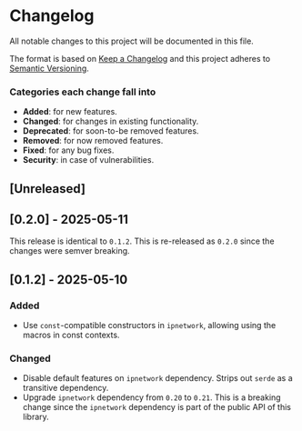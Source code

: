 # Changelog
All notable changes to this project will be documented in this file.

The format is based on [Keep a Changelog](http://keepachangelog.com/en/1.0.0/)
and this project adheres to [Semantic Versioning](http://semver.org/spec/v2.0.0.html).

### Categories each change fall into

* **Added**: for new features.
* **Changed**: for changes in existing functionality.
* **Deprecated**: for soon-to-be removed features.
* **Removed**: for now removed features.
* **Fixed**: for any bug fixes.
* **Security**: in case of vulnerabilities.


## [Unreleased]


## [0.2.0] - 2025-05-11
This release is identical to `0.1.2`. This is re-released as `0.2.0` since the changes
were semver breaking.


## [0.1.2] - 2025-05-10
### Added
- Use `const`-compatible constructors in `ipnetwork`, allowing using the macros in const
  contexts.

### Changed
- Disable default features on `ipnetwork` dependency. Strips out `serde` as a
  transitive dependency.
- Upgrade `ipnetwork` dependency from `0.20` to `0.21`. This is a breaking change
  since the `ipnetwork` dependency is part of the public API of this library.
